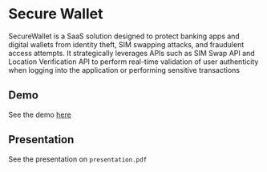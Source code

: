 # Secure Wallet
SecureWallet is a SaaS solution designed to protect banking apps and digital wallets from
identity theft, SIM swapping attacks, and fraudulent access attempts. It strategically leverages
APIs such as SIM Swap API and Location Verification API to perform real-time validation of user
authenticity when logging into the application or performing sensitive transactions

## Demo
See the demo [here](https://docs.google.com/file/d/1pJ3DqREyHj-W8ym_cW0pGrvN1ZGIAyIt/preview)

## Presentation
See the presentation on `presentation.pdf`
